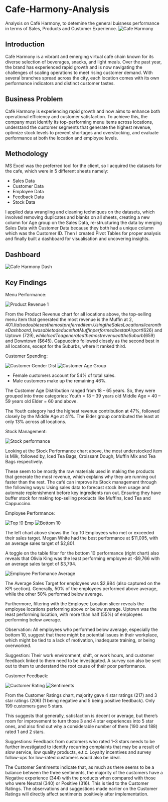 # Cafe-Harmony-Analysis
Analysis on Café Harmony, to detemine the general buisness performance in terms of Sales, Products and Customer Experience.
![Cafe Harmony](https://github.com/user-attachments/assets/74447316-6ae8-442b-993f-aaffd527a8cb)


## Introduction
Café Harmony is a vibrant and emerging virtual café chain known for its diverse selection of beverages, snacks, and light meals. Over the past year, the brand has experienced rapid growth and is now navigating the challenges of scaling operations to meet rising customer demand. 
With several branches spread across the city, each location comes with its own performance indicators and distinct customer tastes.

## Business Problem 
Café Harmony is experiencing rapid growth and now aims to enhance both operational efficiency and customer satisfaction. To achieve this, the company must identify its top-performing menu items across locations, understand the customer segments that generate the highest revenue, optimize stock levels to prevent shortages and overstocking, and evaluate performance at both the location and employee levels.

## Methodology
MS Excel was the preferred tool for the client, so I acquired the datasets for the cafe, which were in 5 different sheets namely: 
- Sales Data
- Customer Data
- Employee Data
- Feedback Data
- Stock Data

I applied data wrangling and cleaning techniques on the datasets, which involved removing duplicates and blanks on all sheets, creating a new column for Age group on the Sales Data, re-structuring the data by merging Sales Data with Customer Data because they both had a unique column which was the Customer ID. Then I created Pivot Tables for proper analysis and finally built a dashboard for visualisation and uncovering insights.

  ## Dashboard
![Cafe Harmony Dash](https://github.com/user-attachments/assets/5d357b56-50c9-46f2-b6f4-3e450ea86b6b)


## Key Findings
Menu Performance:

![Product Revenue 1](https://github.com/user-attachments/assets/36e0d7d9-34d5-472e-bf47-f8e5adccc29e)

From the Product Revenue chart for all locations above, the top-selling menu item that generated the most revenue is the Muffin at $2,401. It also doubles as the most preferred item.
Using the Sales Location slicer on the Dashboard, I was able to deduce that Muffin performed best at Airport ($626) and Uptown ($729), while Iced Tea generated the most revenue at the Suburb ($659) and Downtown ($645). Cappuccino followed closely as the second best in all locations, except for the Suburbs, where it ranked third.

Customer Spending:

![Customer Gender Dist](https://github.com/user-attachments/assets/64f70938-a164-4973-a8ad-717218856fee)  ![Customer Age Group](https://github.com/user-attachments/assets/df2a793e-fee7-484f-8c33-4fd5101aaad4)

- Female customers account for 54% of total sales.
- Male customers make up the remaining 46%.

The Customer Age Distribution ranged from 18 – 65 years. So, they were grouped into three categories:
Youth = 18 – 39 years old
Middle Age = 40 – 59 years old
Elder = 60 and above.

The Youth category had the highest revenue contribution at 47%, followed closely by the Middle Age at 41%. The Elder group contributed the least at only 13% across all locations.

Stock Management:

![Stock performance](https://github.com/user-attachments/assets/c41e385a-d2db-45d8-91d2-0291fe550ff1)

Looking at the Stock Performance chart above, the most understocked item is Milk, followed by, Iced Tea Bags, Croissant Dough, Muffin Mix and Tea Bags respectively. 

These seem to be mostly the raw materials used in making the products that generate the most revenue, which explains why they are running out faster than the rest. 
The café can improve its Stock management through the following ways:
Using sales data to forecast stock item usage and automate replenishment before key ingredients run out.
Ensuring they have buffer stock for making top-selling products like Muffins, Iced Tea and Cappuccino.

Employee Performance:

![Top !0 Emp](https://github.com/user-attachments/assets/d7c7d3ca-0122-42dd-90cc-720365c529d9)  ![Bottom 10](https://github.com/user-attachments/assets/999351be-dfdd-4875-af77-27fea6cde61e)

The left chart above shows the Top 10 Employees who met or exceeded their sales target. Megan White had the best performance at $11,095, with an average sales target of $2,801.
 
A toggle on the table filter for the bottom 10 performance (right chart) also reveals that Olivia King was the least performing employee at -$9,766 with an average sales target of $3,794.


![Employee Perfomance Average](https://github.com/user-attachments/assets/62284729-fb1e-4e6a-99fd-9f674c2e0b52)

The Average Sales Target for employees was $2,984 (also captured on the KPI section).
Generally, 50% of the employees performed above average, while the other 50% performed below average. 

Furthermore, filtering with the Employee Location slicer reveals the employee locations performing above or below average. Uptown was the least performing location, with more than half (55%) of employees performing below average.

Observation:
All employees who performed below average, especially the bottom 10, suggest that there might be potential issues in their workplace, which might be tied to a lack of motivation, inadequate training, or being overworked.

Suggestion: 
Their work environment, shift, or work hours, and customer feedback linked to them need to be investigated. A survey can also be sent out to them to understand the root cause of their poor performance.

Customer Feedback:

![Customer Rating](https://github.com/user-attachments/assets/56d3fae8-33d4-49ae-9a11-41c87d58b078)  ![Sentiments](https://github.com/user-attachments/assets/923c036d-7846-4f04-8fb0-f2775c79d550)


From the Customer Ratings chart, majority gave 4 star ratings (217) and 3 star ratings (206) (1 being negative and 5 being positive feedback). Only 199 customers gave 5 stars.

This suggests that generally, satisfaction is decent or average, but there’s room for improvement to turn those 3 and 4 star experiences into 5 star ones, and also find out why a considerable number of them (190 and 188) rated 1 and 2 stars.

Suggestions:
Feedback from customers who rated 1–3 stars needs to be further investigated to identify recurring complaints that may be a result of slow service, low quality products, e.t.c. 
Loyalty incentives and survey follow-ups for low-rated customers would also be ideal.

The Customer Sentiments indicate that, as much as there seems to be a balance between the three sentiments, the majority of the customers have a Negative experience (344) with the products when compared with those who were Neutral (340) or Positive (316).
This is tied to the Customer Ratings. The observations and suggestions made earlier on the Customer Ratings will directly affect sentiments positively after implementation.






















## 





